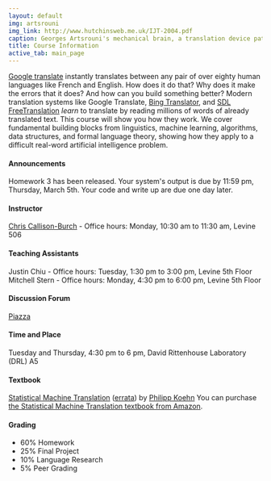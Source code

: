 ```yaml
---
layout: default
img: artsrouni
img_link: http://www.hutchinsweb.me.uk/IJT-2004.pdf
caption: Georges Artsrouni's mechanical brain, a translation device patented in 1933 in France.
title: Course Information
active_tab: main_page 
---
```


[Google translate](http://translate.google.com/) instantly
translates between any pair of over eighty human languages 
like French and English. How does it do that? Why does it 
make the errors that it does? And how can you build something 
better? Modern translation systems like Google Translate, 
[Bing Translator](http://www.microsofttranslator.com/),
and [SDL FreeTranslation](http://www.freetranslation.com/)
*learn* to translate by reading millions of words of already 
translated text. This course will show you how they work. 
We cover fundamental building blocks from linguistics, 
machine learning, algorithms, data structures, and formal 
language theory, showing how they apply to a difficult
real-word artificial intelligence problem.

#### Announcements 

<div class="alert alert-info">
Homework 3 has been released. Your system's output is due by 11:59 pm, Thursday, March 5th. Your code and write up are due one day later.
</div>

#### Instructor

[Chris Callison-Burch](http://www.cis.upenn.edu/~ccb/) - Office hours: Monday, 10:30 am to 11:30 am, Levine 506

#### Teaching Assistants

Justin Chiu - Office hours: Tuesday, 1:30 pm to 3:00 pm, Levine 5th Floor  
Mitchell Stern - Office hours: Monday, 4:30 pm to 6:00 pm, Levine 5th Floor

#### Discussion Forum

[Piazza](https://piazza.com/upenn/spring2015/cis526)

#### Time and Place

Tuesday and Thursday, 4:30 pm to 6 pm, David Rittenhouse Laboratory (DRL) A5

#### Textbook

[Statistical Machine Translation](http://www.statmt.org/book/) (<a href="http://statmt.org/book/errata.html">errata</a>) 
by <a href="http://homepages.inf.ed.ac.uk/pkoehn/">Philipp Koehn</a> 
You can purchase <a href="http://www.amazon.com/Statistical-Machine-Translation-Philipp-Koehn/dp/0521874157">the Statistical Machine Translation textbook from Amazon</a>.

#### Grading
* 60% Homework
* 25% Final Project
* 10% Language Research
* 5% Peer Grading
